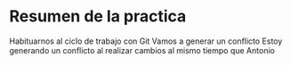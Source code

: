 # Resumen de la practica
Habituarnos al ciclo de trabajo con Git
Vamos a generar un conflicto
Estoy generando un conflicto al realizar cambios al mismo tiempo que Antonio
